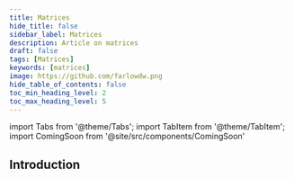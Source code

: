 ```yaml
---
title: Matrices
hide_title: false
sidebar_label: Matrices
description: Article on matrices
draft: false
tags: [Matrices]
keywords: [matrices]
image: https://github.com/farlowdw.png
hide_table_of_contents: false
toc_min_heading_level: 2
toc_max_heading_level: 5
---
```


import Tabs from '@theme/Tabs';
import TabItem from '@theme/TabItem';
import ComingSoon from '@site/src/components/ComingSoon'

## Introduction

<ComingSoon />